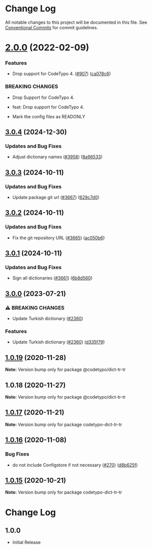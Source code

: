 # Change Log

All notable changes to this project will be documented in this file.
See [Conventional Commits](https://conventionalcommits.org) for commit guidelines.

# [2.0.0](https://github.com/khulnasoft/codetypo/compare/@codetypo/dict-tr-tr@1.0.19...@codetypo/dict-tr-tr@2.0.0) (2022-02-09)


### Features

* Drop support for CodeTypo 4. ([#907](https://github.com/khulnasoft/codetypo/issues/907)) ([ca078c6](https://github.com/khulnasoft/codetypo/commit/ca078c6a2e188cc3cf6276db1ba7e007f0f06f27))


### BREAKING CHANGES

* Drop Support for CodeTypo 4.

* feat: Drop support for CodeTypo 4.
* Mark the config files as READONLY





## [3.0.4](https://github.com/khulnasoft/codetypo/compare/@codetypo/dict-tr-tr@3.0.3...@codetypo/dict-tr-tr@3.0.4) (2024-12-30)


### Updates and Bug Fixes

* Adjust dictionary names ([#3958](https://github.com/khulnasoft/codetypo/issues/3958)) ([8a96533](https://github.com/khulnasoft/codetypo/commit/8a96533bec21280103740868b81559437c413501))

## [3.0.3](https://github.com/khulnasoft/codetypo/compare/@codetypo/dict-tr-tr@3.0.2...@codetypo/dict-tr-tr@3.0.3) (2024-10-11)


### Updates and Bug Fixes

* Update package git url ([#3667](https://github.com/khulnasoft/codetypo/issues/3667)) ([629c7d0](https://github.com/khulnasoft/codetypo/commit/629c7d0a5e1bacad1d3874b1f8372edc3494ef97))

## [3.0.2](https://github.com/khulnasoft/codetypo/compare/@codetypo/dict-tr-tr@3.0.1...@codetypo/dict-tr-tr@3.0.2) (2024-10-11)


### Updates and Bug Fixes

* Fix the git repository URL ([#3665](https://github.com/khulnasoft/codetypo/issues/3665)) ([ac050b6](https://github.com/khulnasoft/codetypo/commit/ac050b697d57820109995e92fac5ccc32ced1723))

## [3.0.1](https://github.com/khulnasoft/codetypo/compare/@codetypo/dict-tr-tr@3.0.0...@codetypo/dict-tr-tr@3.0.1) (2024-10-11)


### Updates and Bug Fixes

* Sign all dictionaries ([#3661](https://github.com/khulnasoft/codetypo/issues/3661)) ([6b8d560](https://github.com/khulnasoft/codetypo/commit/6b8d560cf51a593458ce42bca415859f872cfc97))

## [3.0.0](https://github.com/khulnasoft/codetypo/compare/@codetypo/dict-tr-tr@2.0.0...@codetypo/dict-tr-tr@3.0.0) (2023-07-21)


### ⚠ BREAKING CHANGES

* Update Turkish dictionary ([#2360](https://github.com/khulnasoft/codetypo/issues/2360))

### Features

* Update Turkish dictionary ([#2360](https://github.com/khulnasoft/codetypo/issues/2360)) ([d335f79](https://github.com/khulnasoft/codetypo/commit/d335f792eee9340d89fb6e5b6d6860ee0580d6b3))

## [1.0.19](https://github.com/khulnasoft/codetypo/compare/@codetypo/dict-tr-tr@1.0.18...@codetypo/dict-tr-tr@1.0.19) (2020-11-28)

**Note:** Version bump only for package @codetypo/dict-tr-tr





## 1.0.18 (2020-11-27)

**Note:** Version bump only for package @codetypo/dict-tr-tr





## [1.0.17](https://github.com/khulnasoft/codetypo/compare/codetypo-dict-tr-tr@1.0.16...codetypo-dict-tr-tr@1.0.17) (2020-11-21)

**Note:** Version bump only for package codetypo-dict-tr-tr

## [1.0.16](https://github.com/khulnasoft/codetypo/compare/codetypo-dict-tr-tr@1.0.15...codetypo-dict-tr-tr@1.0.16) (2020-11-08)

### Bug Fixes

- do not include Configstore if not necessary ([#270](https://github.com/khulnasoft/codetypo/issues/270)) ([d8b625f](https://github.com/khulnasoft/codetypo/commit/d8b625f2f42d5cc6c4a9390216ac1e5037886e44))

## [1.0.15](https://github.com/khulnasoft/codetypo/compare/codetypo-dict-tr-tr@1.0.14...codetypo-dict-tr-tr@1.0.15) (2020-10-21)

**Note:** Version bump only for package codetypo-dict-tr-tr

# Change Log

## 1.0.0

- Initial Release

